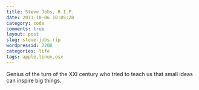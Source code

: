 ```yaml
---
title: Steve Jobs, R.I.P.
date: 2011-10-06 10:05:28
category: code
comments: true
layout: post
slug: steve-jobs-rip
wordpressid: 2200
categories: life
tags: apple,linux,osx
---
```


Genius of the turn of the XXI century who tried to teach us that small ideas can inspire big things.
